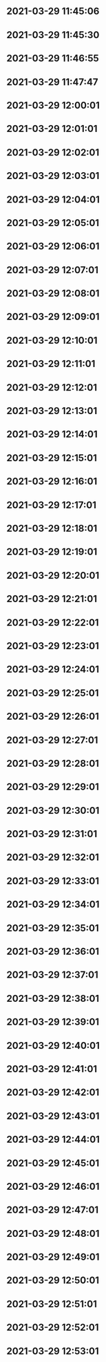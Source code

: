 ## 2021-03-29 11:45:06
## 2021-03-29 11:45:30
## 2021-03-29 11:46:55
## 2021-03-29 11:47:47
## 2021-03-29 12:00:01
## 2021-03-29 12:01:01
## 2021-03-29 12:02:01
## 2021-03-29 12:03:01
## 2021-03-29 12:04:01
## 2021-03-29 12:05:01
## 2021-03-29 12:06:01
## 2021-03-29 12:07:01
## 2021-03-29 12:08:01
## 2021-03-29 12:09:01
## 2021-03-29 12:10:01
## 2021-03-29 12:11:01
## 2021-03-29 12:12:01
## 2021-03-29 12:13:01
## 2021-03-29 12:14:01
## 2021-03-29 12:15:01
## 2021-03-29 12:16:01
## 2021-03-29 12:17:01
## 2021-03-29 12:18:01
## 2021-03-29 12:19:01
## 2021-03-29 12:20:01
## 2021-03-29 12:21:01
## 2021-03-29 12:22:01
## 2021-03-29 12:23:01
## 2021-03-29 12:24:01
## 2021-03-29 12:25:01
## 2021-03-29 12:26:01
## 2021-03-29 12:27:01
## 2021-03-29 12:28:01
## 2021-03-29 12:29:01
## 2021-03-29 12:30:01
## 2021-03-29 12:31:01
## 2021-03-29 12:32:01
## 2021-03-29 12:33:01
## 2021-03-29 12:34:01
## 2021-03-29 12:35:01
## 2021-03-29 12:36:01
## 2021-03-29 12:37:01
## 2021-03-29 12:38:01
## 2021-03-29 12:39:01
## 2021-03-29 12:40:01
## 2021-03-29 12:41:01
## 2021-03-29 12:42:01
## 2021-03-29 12:43:01
## 2021-03-29 12:44:01
## 2021-03-29 12:45:01
## 2021-03-29 12:46:01
## 2021-03-29 12:47:01
## 2021-03-29 12:48:01
## 2021-03-29 12:49:01
## 2021-03-29 12:50:01
## 2021-03-29 12:51:01
## 2021-03-29 12:52:01
## 2021-03-29 12:53:01
